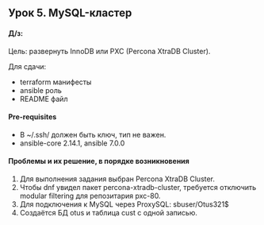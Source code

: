 ## Урок 5. MySQL-кластер

#### Д/з:
Цель:
развернуть InnoDB или PXC (Percona XtraDB Cluster).

Для сдачи:
* terraform манифесты
* ansible роль
* README файл

#### Pre-requisites
* В ~/.ssh/ должен быть ключ, тип не важен.
* ansible-core 2.14.1, ansible 7.0.0
#### Проблемы и их решение, в порядке возникновения
1. Для выполнения задания выбран Percona XtraDB Cluster.
1. Чтобы dnf увидел пакет percona-xtradb-cluster, требуется отключить modular filtering для репозитария pxc-80.
2. Для подключения к MySQL через ProxySQL: sbuser/Otus321$
3. Создаётся БД otus и таблица cust с одной записью.
